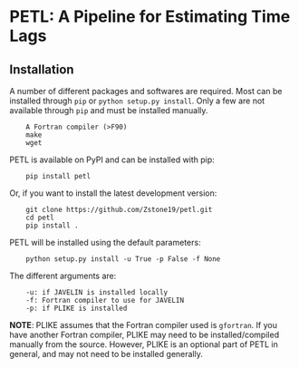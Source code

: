PETL: A Pipeline for Estimating Time Lags
==========================================

Installation
------------
A number of different packages and softwares are required. Most can be installed through `pip` or `python setup.py install`. Only a few are not available through `pip` and must be installed manually.
```
    A Fortran compiler (>F90)
    make
    wget
```

PETL is available on PyPI and can be installed with pip:
```
    pip install petl
```

Or, if you want to install the latest development version:
```
    git clone https://github.com/Zstone19/petl.git
    cd petl
    pip install .
```

PETL will be installed using the default parameters:
```
    python setup.py install -u True -p False -f None
```

The different arguments are:
```
    -u: if JAVELIN is installed locally
    -f: Fortran compiler to use for JAVELIN
    -p: if PLIKE is installed
```

**NOTE**: PLIKE assumes that the Fortran compiler used is `gfortran`. If you have another Fortran compiler, PLIKE may need to be installed/compiled manually from the source. However, PLIKE is an optional part of PETL in general, and may not need to be installed generally.